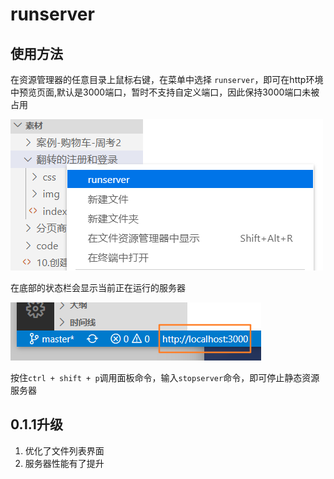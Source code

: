 # runserver

## 使用方法

在资源管理器的任意目录上鼠标右键，在菜单中选择 `runserver`，即可在http环境中预览页面,默认是3000端口，暂时不支持自定义端口，因此保持3000端口未被占用

![](./1.png)

在底部的状态栏会显示当前正在运行的服务器

![](./2.png)

按住`ctrl + shift + p`调用面板命令，输入`stopserver`命令，即可停止静态资源服务器

## 0.1.1升级
1. 优化了文件列表界面
2. 服务器性能有了提升
